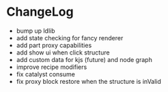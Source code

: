 # ChangeLog

* bump up ldlib
* add state checking for fancy renderer
* add part proxy capabilities
* add show ui when click structure
* add custom data for kjs (future) and node graph
* improve recipe modifiers
* fix catalyst consume 
* fix proxy block restore when the structure is inValid
